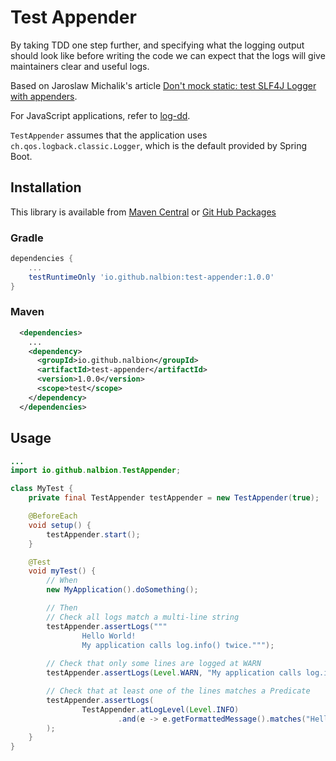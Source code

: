 # Test Appender

By taking TDD one step further, and specifying what the logging output should look like before writing the code 
we can expect that the logs will give maintainers clear and useful logs.

Based on Jaroslaw Michalik's article [Don't mock static: test SLF4J Logger with appenders](https://kotlintesting.com/mock-slf4j/).

For JavaScript applications, refer to [log-dd](https://github.com/nalbion/log-dd).

`TestAppender` assumes that the application uses `ch.qos.logback.classic.Logger`, which is the default provided by Spring Boot.

## Installation

This library is available from [Maven Central](https://s01.oss.sonatype.org/) or 
[Git Hub Packages](https://github.com/nalbion/test-appender/packages)

### Gradle
```groovy
dependencies {
    ...
    testRuntimeOnly 'io.github.nalbion:test-appender:1.0.0'
}
```

### Maven
```xml
  <dependencies>
    ...
    <dependency>
      <groupId>io.github.nalbion</groupId>
      <artifactId>test-appender</artifactId>
      <version>1.0.0</version>
      <scope>test</scope>
    </dependency>
  </dependencies>
```

## Usage

```java
...
import io.github.nalbion.TestAppender;

class MyTest {
    private final TestAppender testAppender = new TestAppender(true);

    @BeforeEach
    void setup() {
        testAppender.start();
    }

    @Test
    void myTest() {
        // When
        new MyApplication().doSomething();

        // Then
        // Check all logs match a multi-line string
        testAppender.assertLogs("""
                Hello World!
                My application calls log.info() twice.""");
        
        // Check that only some lines are logged at WARN
        testAppender.assertLogs(Level.WARN, "My application calls log.info() twice.");

        // Check that at least one of the lines matches a Predicate
        testAppender.assertLogs(
                TestAppender.atLogLevel(Level.INFO)
                        .and(e -> e.getFormattedMessage().matches("Hello .*!"))
        );
    }
}
```

